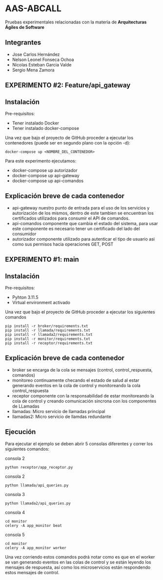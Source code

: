 # AAS-ABCALL

Pruebas experimentales relacionadas con la materia de **Arquitecturas Ágiles de Software**

## Integrantes
* Jose Carlos Hernández
* Nelson Leonel Fonseca Ochoa
* Nicolas Esteban Garcia Valde
* Sergio Mena Zamora

## EXPERIMENTO #2: Feature/api_gateway

## Instalación

Pre-requisitos:
* Tener instalado Docker
* Tener instalado docker-compose


Una vez que bajo el proyecto de GitHub proceder a ejecutar los contenedores (puede ser en segundo plano con la opción -d):

```
docker-compose up <NOMBRE_DEL_CONTENEDOR>
```
Para este experimento ejecutamos:
* docker-compose up autorizador
* docker-compose up api-gateway
* docker-compose up api-comandos


## Explicación breve de cada contenedor
* api-gateway nuestro punto de entrada para el uso de los servicios y autorización de los mismos, dentro de este tambien se encuentran los certificados utilizados para consumir el API de comandos.
* api-comandos  componente que cambia el estado del sistema, para usar este componente es necesario tener un certificado del lado del consumidor
* autorizador componente utilizado para autenticar el tipo de usuario asi como sus permisos hacia operaciones GET, POST



## EXPERIMENTO #1: main

## Instalación

Pre-requisitos:
* Pyhton 3.11.5
* Virtual environment activado

Una vez que bajo el proyecto de GitHub proceder a ejecutar los siguientes comandos

```
pip install -r broker/requirements.txt
pip install -r llamada/requirements.txt
pip install -r llamada2/requirements.txt
pip install -r monitor/requirements.txt
pip install -r receptor/requirements.txt
```

## Explicación breve de cada contenedor

* broker se encarga de la cola se mensajes (control, control_respuesta, comandos)
* monitoreo continuamente checando el estado de salud al estar generando eventos en la cola de control y monitoreando la cola control_respuesta
* receptor componente con la responsabilidad de estar monitoreando la cola de control y creando comunicación sincrona con los componentes de LLamadas
* llamadas: Micro servicio de llamadas principal
* llamadas2: Micro servicio de llamdas redundante


## Ejecución

Para ejecutar el ejemplo se deben abrir 5 consolas diferentes y correr los siguientes comandos:

consola 2

```
python receptor/app_receptor.py
```

consola 2
```
python llamada/api_queries.py
```

consola 3

```
python llamada2/api_queries.py
```

consola 4

```
cd monitor
celery -A app_monitor beat
```

consola 5

```
cd monitor
celery -A app_monitor worker
```


Una vez corriendo estos comandos podrá notar como es que en el worker se van generando eventos en las colas de control y se están leyendo los mensajes de respuesta, así como los microservicios están respondendo estos mensajes de control.




